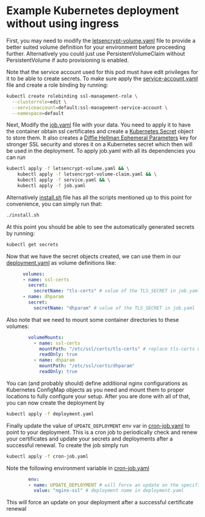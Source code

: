 # Example Kubernetes deployment without using ingress
First, you may need to modify the [letsencrypt-volume.yaml](letsencrypt-volume.yaml) file to provide a better suited volume definition for your environment before proceeding further. Alternatively you could just use PersistentVolumeClaim without PersistentVolume if auto provisioning is enabled.

Note that the service account used for this pod must have edit privileges for it to be able to create secrets. To make sure apply the [service-account.yaml](service-account.yaml) file and create a role binding by running:
```bash
kubectl create rolebinding ssl-management-role \
  --clusterrole=edit \
  --serviceaccount=default:ssl-management-service-account \
  --namespace=default
```


Next, Modify the [job.yaml](job.yaml) file with your data. You need to apply it to have the container obtain ssl certificates and create a [Kubernetes Secret](https://kubernetes.io/docs/concepts/configuration/secret/) object to store them. It also creates a [Diffie Hellman Ephemeral Parameters](https://en.wikipedia.org/wiki/Diffie%E2%80%93Hellman_key_exchange) key for stronger SSL security and stores it on a Kubernetes secret which then will be used in the deployment. To apply job.yaml with all its dependencies you can run
```bash
kubectl apply -f letsencrypt-volume.yaml && \
    kubectl apply -f letsencrypt-volume-claim.yaml && \
    kubectl apply -f service.yaml && \
    kubectl apply -f job.yaml
```

Alternatively [install.sh](install.sh) file has all the scripts mentioned up to this point for convenience, you can simply run that:
```bash
./install.sh
```

At this point you should be able to see the automatically generated secrets by running:
```bash
kubectl get secrets
```
Now that we have the secret objects created, we can use them in our [deployment.yaml](deployment.yaml) as volume definitions like:
```yaml
      volumes:
      - name: ssl-certs
        secret:
          secretName: "tls-certs" # value of the TLS_SECRET in job.yaml
      - name: dhparam
        secret:
          secretName: "dhparam" # value of the TLS_SECRET in job.yaml
``` 
Also note that we need to mount some container directories to these volumes:
```yaml
        volumeMounts:
          - name: ssl-certs
            mountPath: "/etc/ssl/certs/tls-certs" # replace tls-certs with the value of the TLS_SECRET in job.yaml if different
            readOnly: true
          - name: dhparam
            mountPath: "/etc/ssl/certs/dhparam"
            readOnly: true

```

You can (and probably should) define additional nginx configurations as Kubernetes ConfigMap objects as you need and mount them to proper locations to fully configure your setup. After you are done with all of that, you can now create the deployment by
```bash
kubectl apply -f deployment.yaml
```

Finally update the value of `UPDATE_DEPLOYMENT` env var in [cron-job.yaml](cron-job.yaml) to point to your deployment. This is a cron job to periodically check and renew your certificates and update your secrets and deployments after a successful renewal. To create the job simply run
```bash
kubectl apply -f cron-job.yaml
```
Note the following environment variable in [cron-job.yaml](cron-job.yaml)
```yaml
        env:
        - name: UPDATE_DEPLOYMENT # will force an update on the specified deployment, which should point to your nginx
          value: "nginx-ssl" # deployment name in deployment.yaml

```
This will force an update on your deployment after a successful certificate renewal